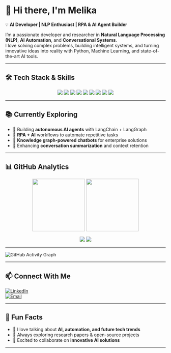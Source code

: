 # 👋 Hi there, I'm Melika  

💡 **AI Developer | NLP Enthusiast | RPA & AI Agent Builder**  

I’m a passionate developer and researcher in **Natural Language Processing (NLP)**, **AI Automation**, and **Conversational Systems**.  
I love solving complex problems, building intelligent systems, and turning innovative ideas into reality with Python, Machine Learning, and state-of-the-art AI tools.  

---

## 🛠️ Tech Stack & Skills  

<p align="center">
  <img src="https://img.shields.io/badge/Python-3776AB?style=for-the-badge&logo=python&logoColor=white"/>
  <img src="https://img.shields.io/badge/Machine%20Learning-FF6F00?style=for-the-badge&logo=apache-spark&logoColor=white"/>
  <img src="https://img.shields.io/badge/NLP-FF4154?style=for-the-badge&logo=nlp&logoColor=white"/>
  <img src="https://img.shields.io/badge/RPA-A020F0?style=for-the-badge&logo=roblox&logoColor=white"/>
  <img src="https://img.shields.io/badge/LangChain-2E8B57?style=for-the-badge&logo=chainlink&logoColor=white"/>
  <img src="https://img.shields.io/badge/LangGraph-8B0000?style=for-the-badge&logo=graphql&logoColor=white"/>
  <img src="https://img.shields.io/badge/AI%20Agents-000000?style=for-the-badge&logo=openai&logoColor=white"/>
  <img src="https://img.shields.io/badge/Knowledge%20Graph-4682B4?style=for-the-badge&logo=neo4j&logoColor=white"/>
  <img src="https://img.shields.io/badge/Chatbots-00BFFF?style=for-the-badge&logo=wechat&logoColor=white"/>
</p>

---

## 📚 Currently Exploring  

- 🤖 Building **autonomous AI agents** with LangChain + LangGraph  
- 🔄 **RPA + AI** workflows to automate repetitive tasks  
- 🧠 **Knowledge graph-powered chatbots** for enterprise solutions  
- 📝 Enhancing **conversation summarization** and context retention  

---

## 📊 GitHub Analytics  

<p align="center">
  <img src="https://github-readme-stats.vercel.app/api?username=MelikaMirdamadi&show_icons=true&theme=tokyonight&hide_border=true" height="165"/>
  <img src="https://github-readme-streak-stats.herokuapp.com?user=MelikaMirdamadi&theme=tokyonight&hide_border=true" height="165"/>
</p>

<p align="center">
  <img src="https://github-profile-summary-cards.vercel.app/api/cards/repos-per-language?username=MelikaMirdamadi&theme=tokyonight"/>
  <img src="https://github-profile-summary-cards.vercel.app/api/cards/productive-time?username=MelikaMirdamadi&theme=tokyonight"/>
</p>

---

![GitHub Activity Graph](https://github-readme-activity-graph.vercel.app/graph?username=MelikaMirdamadi&theme=tokyo-night)

---

## 📫 Connect With Me  

[![LinkedIn](https://img.shields.io/badge/LinkedIn-0077B5?style=for-the-badge&logo=linkedin&logoColor=white)](https://www.linkedin.com/in/melika-sadat-mirdamadi-737680259/)  
[![Email](https://img.shields.io/badge/Email-D14836?style=for-the-badge&logo=gmail&logoColor=white)](mailto:mirdamadimelika3@gmail.com)

---

## 🎯 Fun Facts  

- 💬 I love talking about **AI, automation, and future tech trends**  
- 📖 Always exploring research papers & open-source projects  
- 🚀 Excited to collaborate on **innovative AI solutions**  

---
